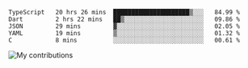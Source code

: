 <!--START_SECTION:waka-->
```text
TypeScript   20 hrs 26 mins  █████████████████████▒░░░   84.99 % 
Dart         2 hrs 22 mins   ██▒░░░░░░░░░░░░░░░░░░░░░░   09.86 % 
JSON         29 mins         ▓░░░░░░░░░░░░░░░░░░░░░░░░   02.05 % 
YAML         19 mins         ▒░░░░░░░░░░░░░░░░░░░░░░░░   01.32 % 
C            8 mins          ░░░░░░░░░░░░░░░░░░░░░░░░░   00.61 % 
```
<!--END_SECTION:waka-->
<img src="https://github-readme-streak-stats.herokuapp.com/?user=pahas&theme=white" alt="My contributions" />
